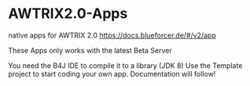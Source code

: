 # AWTRIX2.0-Apps
native apps for AWTRIX 2.0
https://docs.blueforcer.de/#/v2/app

These Apps only works with the latest Beta Server

You need the B4J IDE to compile it to a library (JDK 8)
Use the Template project to start coding your own app.
Documentation will follow!
